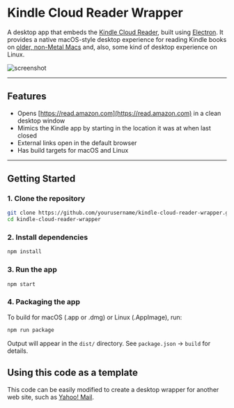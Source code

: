 # Kindle Cloud Reader Wrapper

A desktop app that embeds the [Kindle Cloud Reader](https://read.amazon.com),
built using [Electron](https://www.electronjs.org/). It provides a native
macOS-style desktop experience for reading Kindle books on
[older, non-Metal Macs](https://chatgpt.com/share/6850764a-2418-8012-a04d-2d54a038e04e)
and, also, some kind of desktop experience on Linux.

![screenshot](./assets/screenshot.png)

---

## Features

- Opens [https://read.amazon.com](https://read.amazon.com) in a clean desktop window
- Mimics the Kindle app by starting in the location it was at when last closed
- External links open in the default browser
- Has build targets for macOS and Linux

---

## Getting Started

### 1. Clone the repository

```bash
git clone https://github.com/yourusername/kindle-cloud-reader-wrapper.git
cd kindle-cloud-reader-wrapper
```

### 2. Install dependencies

```bash
npm install
```

### 3. Run the app

```bash
npm start
```

### 4. Packaging the app

To build for macOS (.app or .dmg) or Linux (.AppImage), run:

```bash
npm run package
```

Output will appear in the `dist/` directory.
See `package.json` → `build` for details.

## Using this code as a template

This code can be easily modified to create a desktop wrapper for another web site,
such as [Yahoo! Mail](https://github.com/evokateur/kindle-cloud-reader-wrapper/tree/yahoo-mail).
